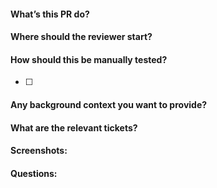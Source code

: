 #### What’s this PR do?
#### Where should the reviewer start?
#### How should this be manually tested?
- [ ]
#### Any background context you want to provide?
#### What are the relevant tickets?
#### Screenshots:
#### Questions:
